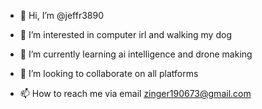 - 👋 Hi, I’m @jeffr3890
- 👀 I’m interested in computer irl and walking my dog
- 🌱 I’m currently learning ai intelligence and drone making 
- 💞️ I’m looking to collaborate on all platforms 

- 📫 How to reach me via email zinger190673@gmail.com 

<!---
jeffr3890/jeffr3890 is a ✨ special ✨ repository because its `README.md` (this file) appears on your GitHub profile.
You can click the Preview link to take a look at your changes.
--->
